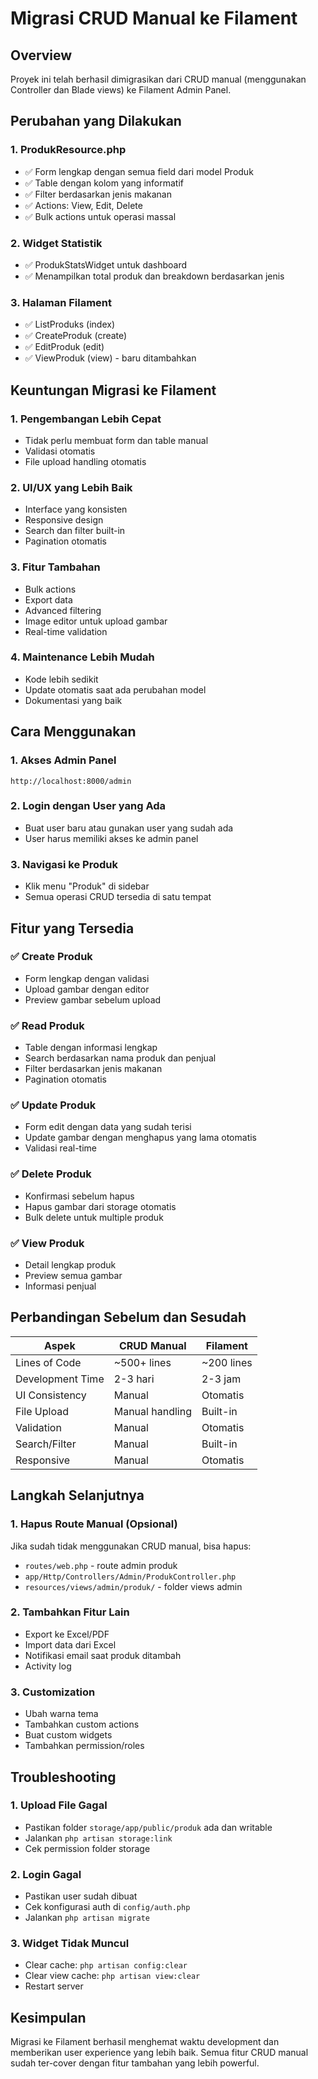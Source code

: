 # Migrasi CRUD Manual ke Filament

## Overview

Proyek ini telah berhasil dimigrasikan dari CRUD manual (menggunakan Controller dan Blade views) ke Filament Admin Panel.

## Perubahan yang Dilakukan

### 1. ProdukResource.php

-   ✅ Form lengkap dengan semua field dari model Produk
-   ✅ Table dengan kolom yang informatif
-   ✅ Filter berdasarkan jenis makanan
-   ✅ Actions: View, Edit, Delete
-   ✅ Bulk actions untuk operasi massal

### 2. Widget Statistik

-   ✅ ProdukStatsWidget untuk dashboard
-   ✅ Menampilkan total produk dan breakdown berdasarkan jenis

### 3. Halaman Filament

-   ✅ ListProduks (index)
-   ✅ CreateProduk (create)
-   ✅ EditProduk (edit)
-   ✅ ViewProduk (view) - baru ditambahkan

## Keuntungan Migrasi ke Filament

### 1. **Pengembangan Lebih Cepat**

-   Tidak perlu membuat form dan table manual
-   Validasi otomatis
-   File upload handling otomatis

### 2. **UI/UX yang Lebih Baik**

-   Interface yang konsisten
-   Responsive design
-   Search dan filter built-in
-   Pagination otomatis

### 3. **Fitur Tambahan**

-   Bulk actions
-   Export data
-   Advanced filtering
-   Image editor untuk upload gambar
-   Real-time validation

### 4. **Maintenance Lebih Mudah**

-   Kode lebih sedikit
-   Update otomatis saat ada perubahan model
-   Dokumentasi yang baik

## Cara Menggunakan

### 1. Akses Admin Panel

```
http://localhost:8000/admin
```

### 2. Login dengan User yang Ada

-   Buat user baru atau gunakan user yang sudah ada
-   User harus memiliki akses ke admin panel

### 3. Navigasi ke Produk

-   Klik menu "Produk" di sidebar
-   Semua operasi CRUD tersedia di satu tempat

## Fitur yang Tersedia

### ✅ Create Produk

-   Form lengkap dengan validasi
-   Upload gambar dengan editor
-   Preview gambar sebelum upload

### ✅ Read Produk

-   Table dengan informasi lengkap
-   Search berdasarkan nama produk dan penjual
-   Filter berdasarkan jenis makanan
-   Pagination otomatis

### ✅ Update Produk

-   Form edit dengan data yang sudah terisi
-   Update gambar dengan menghapus yang lama otomatis
-   Validasi real-time

### ✅ Delete Produk

-   Konfirmasi sebelum hapus
-   Hapus gambar dari storage otomatis
-   Bulk delete untuk multiple produk

### ✅ View Produk

-   Detail lengkap produk
-   Preview semua gambar
-   Informasi penjual

## Perbandingan Sebelum dan Sesudah

| Aspek            | CRUD Manual     | Filament   |
| ---------------- | --------------- | ---------- |
| Lines of Code    | ~500+ lines     | ~200 lines |
| Development Time | 2-3 hari        | 2-3 jam    |
| UI Consistency   | Manual          | Otomatis   |
| File Upload      | Manual handling | Built-in   |
| Validation       | Manual          | Otomatis   |
| Search/Filter    | Manual          | Built-in   |
| Responsive       | Manual          | Otomatis   |

## Langkah Selanjutnya

### 1. **Hapus Route Manual (Opsional)**

Jika sudah tidak menggunakan CRUD manual, bisa hapus:

-   `routes/web.php` - route admin produk
-   `app/Http/Controllers/Admin/ProdukController.php`
-   `resources/views/admin/produk/` - folder views admin

### 2. **Tambahkan Fitur Lain**

-   Export ke Excel/PDF
-   Import data dari Excel
-   Notifikasi email saat produk ditambah
-   Activity log

### 3. **Customization**

-   Ubah warna tema
-   Tambahkan custom actions
-   Buat custom widgets
-   Tambahkan permission/roles

## Troubleshooting

### 1. **Upload File Gagal**

-   Pastikan folder `storage/app/public/produk` ada dan writable
-   Jalankan `php artisan storage:link`
-   Cek permission folder storage

### 2. **Login Gagal**

-   Pastikan user sudah dibuat
-   Cek konfigurasi auth di `config/auth.php`
-   Jalankan `php artisan migrate`

### 3. **Widget Tidak Muncul**

-   Clear cache: `php artisan config:clear`
-   Clear view cache: `php artisan view:clear`
-   Restart server

## Kesimpulan

Migrasi ke Filament berhasil menghemat waktu development dan memberikan user experience yang lebih baik. Semua fitur CRUD manual sudah ter-cover dengan fitur tambahan yang lebih powerful.
